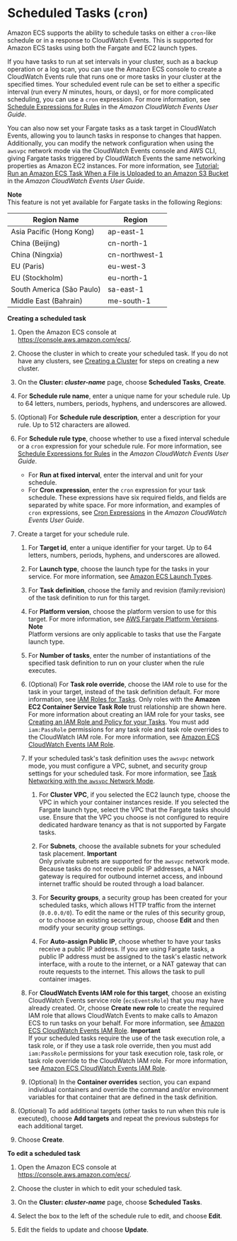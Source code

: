 # Scheduled Tasks \(`cron`\)<a name="scheduled_tasks"></a>

Amazon ECS supports the ability to schedule tasks on either a `cron`\-like schedule or in a response to CloudWatch Events\. This is supported for Amazon ECS tasks using both the Fargate and EC2 launch types\.

If you have tasks to run at set intervals in your cluster, such as a backup operation or a log scan, you can use the Amazon ECS console to create a CloudWatch Events rule that runs one or more tasks in your cluster at the specified times\. Your scheduled event rule can be set to either a specific interval \(run every *N* minutes, hours, or days\), or for more complicated scheduling, you can use a `cron` expression\. For more information, see [Schedule Expressions for Rules](https://docs.aws.amazon.com/AmazonCloudWatch/latest/events/ScheduledEvents.html) in the *Amazon CloudWatch Events User Guide*\.

You can also now set your Fargate tasks as a task target in CloudWatch Events, allowing you to launch tasks in response to changes that happen\. Additionally, you can modify the network configuration when using the `awsvpc` network mode via the CloudWatch Events console and AWS CLI, giving Fargate tasks triggered by CloudWatch Events the same networking properties as Amazon EC2 instances\. For more information, see [Tutorial: Run an Amazon ECS Task When a File is Uploaded to an Amazon S3 Bucket](https://docs.aws.amazon.com/AmazonCloudWatch/latest/events/CloudWatch-Events-tutorial-ECS.html) in the *Amazon CloudWatch Events User Guide*\.

**Note**  
This feature is not yet available for Fargate tasks in the following Regions:  


| Region Name | Region | 
| --- | --- | 
| Asia Pacific \(Hong Kong\) | ap\-east\-1 | 
| China \(Beijing\) | cn\-north\-1 | 
| China \(Ningxia\) | cn\-northwest\-1 | 
| EU \(Paris\) | eu\-west\-3 | 
| EU \(Stockholm\) | eu\-north\-1 | 
| South America \(São Paulo\) | sa\-east\-1 | 
| Middle East \(Bahrain\) | me\-south\-1 | 

**Creating a scheduled task**

1. Open the Amazon ECS console at [https://console\.aws\.amazon\.com/ecs/](https://console.aws.amazon.com/ecs/)\.

1. Choose the cluster in which to create your scheduled task\. If you do not have any clusters, see [Creating a Cluster](create_cluster.md) for steps on creating a new cluster\.

1. On the **Cluster: *cluster\-name*** page, choose **Scheduled Tasks**, **Create**\.

1. For **Schedule rule name**, enter a unique name for your schedule rule\. Up to 64 letters, numbers, periods, hyphens, and underscores are allowed\.

1. \(Optional\) For **Schedule rule description**, enter a description for your rule\. Up to 512 characters are allowed\.

1. For **Schedule rule type**, choose whether to use a fixed interval schedule or a `cron` expression for your schedule rule\. For more information, see [Schedule Expressions for Rules](https://docs.aws.amazon.com/AmazonCloudWatch/latest/events/ScheduledEvents.html) in the *Amazon CloudWatch Events User Guide*\.
   + For **Run at fixed interval**, enter the interval and unit for your schedule\.
   + For **Cron expression**, enter the `cron` expression for your task schedule\. These expressions have six required fields, and fields are separated by white space\. For more information, and examples of `cron` expressions, see [Cron Expressions](https://docs.aws.amazon.com/AmazonCloudWatch/latest/events/ScheduledEvents.html#CronExpressions) in the *Amazon CloudWatch Events User Guide*\.

1. Create a target for your schedule rule\.

   1. For **Target id**, enter a unique identifier for your target\. Up to 64 letters, numbers, periods, hyphens, and underscores are allowed\.

   1. For **Launch type**, choose the launch type for the tasks in your service\. For more information, see [Amazon ECS Launch Types](launch_types.md)\.

   1. For **Task definition**, choose the family and revision \(family:revision\) of the task definition to run for this target\.

   1. For **Platform version**, choose the platform version to use for this target\. For more information, see [AWS Fargate Platform Versions](platform_versions.md)\.
**Note**  
Platform versions are only applicable to tasks that use the Fargate launch type\.

   1. For **Number of tasks**, enter the number of instantiations of the specified task definition to run on your cluster when the rule executes\.

   1. \(Optional\) For **Task role override**, choose the IAM role to use for the task in your target, instead of the task definition default\. For more information, see [IAM Roles for Tasks](task-iam-roles.md)\. Only roles with the **Amazon EC2 Container Service Task Role** trust relationship are shown here\. For more information about creating an IAM role for your tasks, see [Creating an IAM Role and Policy for your Tasks](task-iam-roles.md#create_task_iam_policy_and_role)\. You must add `iam:PassRole` permissions for any task role and task role overrides to the CloudWatch IAM role\. For more information, see [Amazon ECS CloudWatch Events IAM Role](CWE_IAM_role.md)\.

   1. If your scheduled task's task definition uses the `awsvpc` network mode, you must configure a VPC, subnet, and security group settings for your scheduled task\. For more information, see [Task Networking with the `awsvpc` Network Mode](task-networking.md)\. 

      1. For **Cluster VPC**, if you selected the EC2 launch type, choose the VPC in which your container instances reside\. If you selected the Fargate launch type, select the VPC that the Fargate tasks should use\. Ensure that the VPC you choose is not configured to require dedicated hardware tenancy as that is not supported by Fargate tasks\.

      1. For **Subnets**, choose the available subnets for your scheduled task placement\.
**Important**  
Only private subnets are supported for the `awsvpc` network mode\. Because tasks do not receive public IP addresses, a NAT gateway is required for outbound internet access, and inbound internet traffic should be routed through a load balancer\.

      1. For **Security groups**, a security group has been created for your scheduled tasks, which allows HTTP traffic from the internet \(`0.0.0.0/0`\)\. To edit the name or the rules of this security group, or to choose an existing security group, choose **Edit** and then modify your security group settings\.

      1. For **Auto\-assign Public IP**, choose whether to have your tasks receive a public IP address\. If you are using Fargate tasks, a public IP address must be assigned to the task's elastic network interface, with a route to the internet, or a NAT gateway that can route requests to the internet\. This allows the task to pull container images\.

   1. For **CloudWatch Events IAM role for this target**, choose an existing CloudWatch Events service role \(`ecsEventsRole`\) that you may have already created\. Or, choose **Create new role** to create the required IAM role that allows CloudWatch Events to make calls to Amazon ECS to run tasks on your behalf\. For more information, see [Amazon ECS CloudWatch Events IAM Role](CWE_IAM_role.md)\.
**Important**  
If your scheduled tasks require the use of the task execution role, a task role, or if they use a task role override, then you must add `iam:PassRole` permissions for your task execution role, task role, or task role override to the CloudWatch IAM role\. For more information, see [Amazon ECS CloudWatch Events IAM Role](CWE_IAM_role.md)\.

   1. \(Optional\) In the **Container overrides** section, you can expand individual containers and override the command and/or environment variables for that container that are defined in the task definition\.

1. \(Optional\) To add additional targets \(other tasks to run when this rule is executed\), choose **Add targets** and repeat the previous substeps for each additional target\.

1. Choose **Create**\.

**To edit a scheduled task**

1. Open the Amazon ECS console at [https://console\.aws\.amazon\.com/ecs/](https://console.aws.amazon.com/ecs/)\.

1. Choose the cluster in which to edit your scheduled task\.

1. On the **Cluster: *cluster\-name*** page, choose **Scheduled Tasks**\.

1. Select the box to the left of the schedule rule to edit, and choose **Edit**\.

1. Edit the fields to update and choose **Update**\.